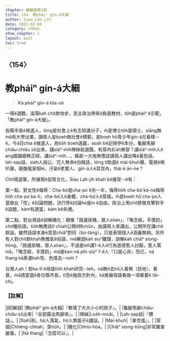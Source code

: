 ```yaml
---
chapter: 鹹酸甜第1冊
title: 154. 教pháiⁿ gín-á大細
author: Siau Lah-jih
date: 2022-02-04
category: chheh
show_chapter: 1
layout: post
toc: true
---
```

  
## 〈154〉
# 教pháiⁿ gín-á大細
>**Kà pháiⁿ gín-á tōa-sè**

一場ê選戰，淪落kah chit款地步，民主政治帶來ê負面教材，to̍h是pháiⁿ ê示範，「教pháiⁿ gín-á大細」。

各縣市長ê候選人，lóng是社會上ê有志知識分子，m̄是博士to̍h是碩士，siāng無mā有大學出業，讀冊人是boeh做社會ê模範，是boeh hō͘青少年gín-á兄看樣--ê，今á日chia ê候選人，為tio̍h boeh選贏，soah bē記得伊ê本分，龜腳馬腳chiâu-chiâu sô出來，講siáⁿ-mih辣妹助選團，有穿內衫a̍h無穿？講siáⁿ-mih人ê ang婿婚姻無正經，講siáⁿ-mih…，橫直一大拖無應該讀冊人講出嘴ê黃色話、lah-sap話、siah人祖公、咒人無命ê白賊話，lóng tī助選ê mài-khuh聲，電視ê喇叭聲，親像冤家相lé，汙染tī老實人、gín-á人ê耳空內，thài ē án-ne？

Chit場選舉，所展現ê惡質文化，Siau Lah-jih khah bē接受--ê有：

第一點、對女性ê侮辱：Cha-bó͘是cha-po͘ ê另一半，侮辱tio̍h cha-bó͘ ká-ná侮辱tio̍h cha-po͘ ka-tī，cha-bó͘人ê身體，cha-bó͘人ê穿插，m̄是boeh hō͘ cha-po͘人當做女「性」ê討論問題，流行界ê討論he是in ê自由，政治上用chit款做攻擊對手ê話題，kám有適當，kám bē失禮。

第二點、對台灣話ê誤解醜化：親像「路邊尿桶，眾人sōan」，「嘴念經，手摸奶」chit種俗語，tio̍h無應該tī chiah公開ê時chūn，由讀冊人來講出，公開所在講chit款話，雖然話語本身ê意思chiâⁿ對同（tùi-tâng），只是表現個人ê涵養無夠。另外有人對chit款khah無雅氣ê俗語，mā解說kah siuⁿ離譜，誤解kah chiâⁿ siong-tiōng，「路邊尿桶，眾人sōan」，不過是leh講1-ê人ê行為道德惹人討厭，惹人罵niâ，「嘴念經，手摸奶」mā是kan-nā phì-siùⁿ 1-ê人『口是心非』而已，ná thang kā牽連kah性、色情去--neh？

台灣人ah！對ka-tī ê母語tio̍h khah研究--leh，nā無ē去hō͘人看無（目地）、看衰，mā請當選ê各位縣市長，tī恁ê施政方針內，kā推展母語看做一項重要ê tāi-chì。

### 【註解】

|詞|解說|
|教pháiⁿ gín-á大細|『教壞了大大小小的孩子』。|
|龜腳馬腳chiâu-chiâu sô出來|『全部露出馬腳來』。|
|辣妹|Loa̍h-moāi。|
|Lah-sap話|『髒話』。|
|Siah|削，hō͘人落氣，hō͘人無面子ê講話。|
|Mài-khuh|『麥克風』。|
|穿插|Chhēng-chhah，穿tio̍h。|
|醜化|Chhiú-hòa。|
|Chiâⁿ siong-tiōng|非常厲害嚴重。|
|Ná thang|『怎麼可以』。|

